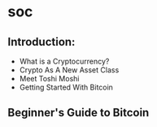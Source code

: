 # soc

## Introduction:
- What is a Cryptocurrency?
- Crypto As A New Asset Class
- Meet Toshi Moshi
- Getting Started With Bitcoin

## Beginner's Guide to Bitcoin

